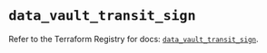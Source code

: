 # `data_vault_transit_sign`

Refer to the Terraform Registry for docs: [`data_vault_transit_sign`](https://registry.terraform.io/providers/hashicorp/vault/4.7.0/docs/data-sources/transit_sign).

